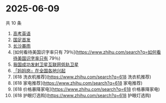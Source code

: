 # 2025-06-09

共 10 条

<!-- BEGIN -->
<!-- 最后更新时间 Mon Jun 09 2025 06:07:35 GMT+0800 (China Standard Time) -->

1. [高考英语](https://www.zhihu.com/search?q=高考英语)
1. [国足首发](https://www.zhihu.com/search?q=国足首发)
1. [长沙暴雨](https://www.zhihu.com/search?q=长沙暴雨)
1. [如何看待美国识字率只有
   79％](https://www.zhihu.com/search?q=如何看待美国识字率只有 79％)
1. [我国成功发射卫星互联网低轨卫星](https://www.zhihu.com/search?q=我国成功发射卫星互联网低轨卫星)
1. [「妈妈岗」在全国各地兴起](https://www.zhihu.com/search?q=「妈妈岗」在全国各地兴起)
1. [618 洗衣机推荐](https://www.zhihu.com/search?q=618 洗衣机推荐)
1. [618 家电推荐](https://www.zhihu.com/search?q=618 家电推荐)
1. [618 价格暴降家电](https://www.zhihu.com/search?q=618 价格暴降家电)
1. [618 护眼灯选购](https://www.zhihu.com/search?q=618 护眼灯选购)

<!-- END -->
